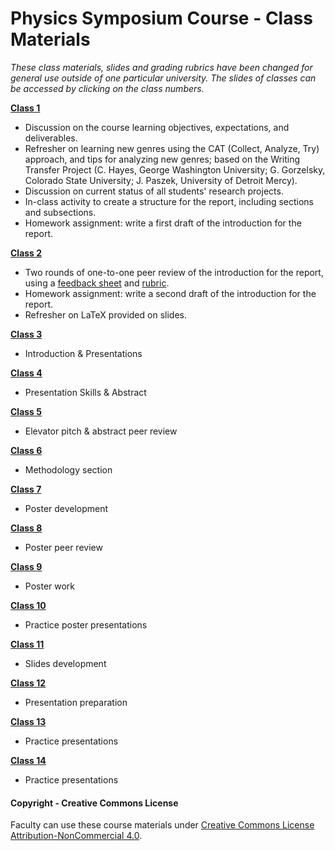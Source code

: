 # Physics Symposium Course - Class Materials

_These class materials, slides and grading rubrics have been changed for general use outside of one particular university. The slides of classes can be accessed by clicking on the class numbers._

**[Class 1](SymposiumSlides/SymposiumClass01.pptx)**
* Discussion on the course learning objectives, expectations, and deliverables.
* Refresher on learning new genres using the CAT (Collect, Analyze, Try) approach, and tips for analyzing new genres; based on the Writing Transfer Project (C. Hayes, George Washington University; G. Gorzelsky, Colorado State University; J. Paszek, University of Detroit Mercy).
* Discussion on current status of all students' research projects.
* In-class activity to create a structure for the report, including sections and subsections.
* Homework assignment: write a first draft of the introduction for the report.

**[Class 2](SymposiumSlides/SymposiumClass02.pptx)**
* Two rounds of one-to-one peer review of the introduction for the report, using a [feedback sheet](Materials/SymposiumReportIntroductionPeerReview.docx) and [rubric](Materials/SymposiumReportIntroductionRubric.docx).
* Homework assignment: write a second draft of the introduction for the report.
* Refresher on LaTeX provided on slides.

**[Class 3](SymposiumSlides/SymposiumClass03.pptx)**
* Introduction & Presentations

**[Class 4](SymposiumSlides/SymposiumClass04.pptx)**
* Presentation Skills & Abstract

**[Class 5](SymposiumSlides/SymposiumClass05.pptx)**
* Elevator pitch & abstract peer review

**[Class 6](SymposiumSlides/SymposiumClass06.pptx)**
* Methodology section

**[Class 7](SymposiumSlides/SymposiumClass07.pptx)**
* Poster development

**[Class 8](SymposiumSlides/SymposiumClass08.pptx)**
* Poster peer review

**[Class 9](SymposiumSlides/SymposiumClass09.pptx)**
* Poster work

**[Class 10](SymposiumSlides/SymposiumClass10.pptx)**
* Practice poster presentations

**[Class 11](SymposiumSlides/SymposiumClass11.pptx)**
* Slides development

**[Class 12](SymposiumSlides/SymposiumClass12.pptx)**
* Presentation preparation

**[Class 13](SymposiumSlides/SymposiumClass13.pptx)**
* Practice presentations

**[Class 14](SymposiumSlides/SymposiumClass14.pptx)**
* Practice presentations

#### Copyright - Creative Commons License

Faculty can use these course materials under [Creative Commons License Attribution-NonCommercial 4.0](https://creativecommons.org/licenses/by-nc/4.0/).
